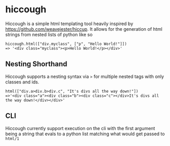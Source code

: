 # hiccough
Hiccough is a simple html templating tool heavily inspired by https://github.com/weavejester/hiccup. It allows for the generation of 
html strings from nested lists of python like so
```
hiccough.html(["div.myclass", ["p", "Hello World!"]])
=> '<div class="myclass"><p>Hello World!</p></div>'
```


## Nesting Shorthand
Hiccough supports a nesting syntax via `>` for multiple nested tags
with only classes and ids. 
```
html(["div.a>div.b>div.c", "It's divs all the way down!"])
=>'<div class="a"><div class="b"><div class="c"></div>It's divs all the way down!</div></div>'
```

## CLI
Hiccough currently support execution on the cli with the first argument being
a string that evals to a python list matching what would get passed to `html/1`